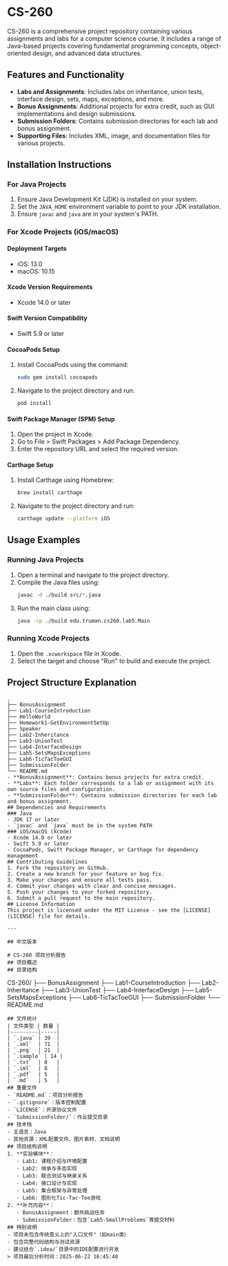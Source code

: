 # CS-260
CS-260 is a comprehensive project repository containing various assignments and labs for a computer science course. It includes a range of Java-based projects covering fundamental programming concepts, object-oriented design, and advanced data structures.
## Features and Functionality
- **Labs and Assignments**: Includes labs on inheritance, union tests, interface design, sets, maps, exceptions, and more.
- **Bonus Assignments**: Additional projects for extra credit, such as GUI implementations and design submissions.
- **Submission Folders**: Contains submission directories for each lab and bonus assignment.
- **Supporting Files**: Includes XML, image, and documentation files for various projects.
## Installation Instructions
### For Java Projects
1. Ensure Java Development Kit (JDK) is installed on your system.
2. Set the `JAVA_HOME` environment variable to point to your JDK installation.
3. Ensure `javac` and `java` are in your system's PATH.
### For Xcode Projects (iOS/macOS)
#### Deployment Targets
- iOS: 13.0
- macOS: 10.15
#### Xcode Version Requirements
- Xcode 14.0 or later
#### Swift Version Compatibility
- Swift 5.9 or later
#### CocoaPods Setup
1. Install CocoaPods using the command:
   ```bash
   sudo gem install cocoapods
   ```
2. Navigate to the project directory and run:
   ```bash
   pod install
   ```
#### Swift Package Manager (SPM) Setup
1. Open the project in Xcode.
2. Go to File > Swift Packages > Add Package Dependency.
3. Enter the repository URL and select the required version.
#### Carthage Setup
1. Install Carthage using Homebrew:
   ```bash
   brew install carthage
   ```
2. Navigate to the project directory and run:
   ```bash
   carthage update --platform iOS
   ```
## Usage Examples
### Running Java Projects
1. Open a terminal and navigate to the project directory.
2. Compile the Java files using:
   ```bash
   javac -d ./build src/*.java
   ```
3. Run the main class using:
   ```bash
   java -cp ./build edu.truman.cs260.lab5.Main
   ```
### Running Xcode Projects
1. Open the `.xcworkspace` file in Xcode.
2. Select the target and choose "Run" to build and execute the project.
## Project Structure Explanation
```
.
├── BonusAssignment
├── Lab1-CourseIntroduction
├── HelloWorld
├── Homework1-GetEnvironmentSetUp
├── Speaker
├── Lab2-Inheritance
├── Lab3-UnionTest
├── Lab4-InterfaceDesign
├── Lab5-SetsMapsExceptions
├── Lab6-TicTacToeGUI
├── SubmissionFolder
└── README.md
- **BonusAssignment**: Contains bonus projects for extra credit.
- **Labs**: Each folder corresponds to a lab or assignment with its own source files and configuration.
- **SubmissionFolder**: Contains submission directories for each lab and bonus assignment.
## Dependencies and Requirements
### Java
- JDK 17 or later
- `javac` and `java` must be in the system PATH
### iOS/macOS (Xcode)
- Xcode 14.0 or later
- Swift 5.9 or later
- CocoaPods, Swift Package Manager, or Carthage for dependency management
## Contributing Guidelines
1. Fork the repository on GitHub.
2. Create a new branch for your feature or bug fix.
3. Make your changes and ensure all tests pass.
4. Commit your changes with clear and concise messages.
5. Push your changes to your forked repository.
6. Submit a pull request to the main repository.
## License Information
This project is licensed under the MIT License - see the [LICENSE](LICENSE) file for details.

---

## 中文版本

# CS-260 项目分析报告
## 项目概述
## 目录结构
```
CS-260/
├── BonusAssignment
├── Lab1-CourseIntroduction
├── Lab2-Inheritance
├── Lab3-UnionTest
├── Lab4-InterfaceDesign
├── Lab5-SetsMapsExceptions
├── Lab6-TicTacToeGUI
├── SubmissionFolder
└── README.md
```
## 文件统计
| 文件类型 | 数量 |
|---------|-----|
| `.java` | 39  |
| `.xml`  | 71  |
| `.png`  | 21  |
| `.sample` | 14 |
| `.txt`  | 8   |
| `.iml`  | 8   |
| `.pdf`  | 5   |
| `.md`   | 5   |
## 重要文件
- `README.md`：项目分析报告
- `.gitignore`：版本控制配置
- `LICENSE`：开源协议文件
- `SubmissionFolder/`：作业提交目录
## 技术栈
- 主语言：Java
- 其他资源：XML配置文件、图片素材、文档说明
## 项目结构说明
1. **实验模块**：
   - Lab1: 课程介绍与环境配置
   - Lab2: 继承与多态实现
   - Lab3: 联合测试与继承关系
   - Lab4: 接口设计与实现
   - Lab5: 集合框架与异常处理
   - Lab6: 图形化Tic-Tac-Toe游戏
2. **补充内容**：
   - BonusAssignment：额外挑战任务
   - SubmissionFolder：包含`Lab5-SmallProblems`等提交材料
## 特别说明
- 项目未包含传统意义上的"入口文件"（如main类）
- 包含完整代码结构与测试资源
- 建议结合`.idea/`目录中的IDE配置进行开发
> 项目最后分析时间：2025-06-22 16:45:40
